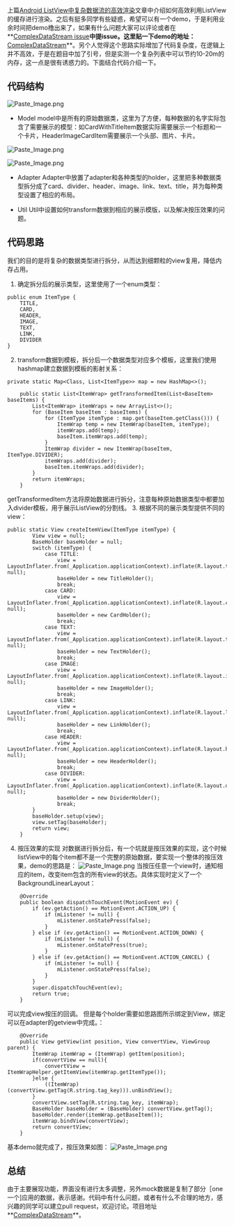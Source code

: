 上篇[Android ListView中复杂数据流的高效渲染](http://www.jianshu.com/p/59b524c94bea)文章中介绍如何高效利用ListView的缓存进行渲染。之后有挺多同学有些疑惑，希望可以有一个demo，于是利用业余时间把demo橹出来了，如果有什么问题大家可以评论或者在**[ComplexDataStream issue](https://github.com/wutongke/ComplexDataStream/issues)**中提issue。这里贴一下demo的地址：**[ComplexDataStream](https://github.com/wutongke/ComplexDataStream)**。另个人觉得这个思路实际增加了代码复杂度，在逻辑上并不高效，于是在题目中加了引号，但是实测一个复杂列表中可以节约10-20m的内存，这一点是很有诱惑力的。下面结合代码介绍一下。
## 代码结构
![Paste_Image.png](http://upload-images.jianshu.io/upload_images/1407686-bf0f38578093cbb4.png?imageMogr2/auto-orient/strip%7CimageView2/2/w/1240)
*  Model
model中是所有的原始数据类，这里为了方便，每种数据的名字实际包含了需要展示的模型：如CardWithTitleItem数据实际需要展示一个标题和一个卡片，HeaderImageCardItem需要展示一个头部、图片、卡片。

![Paste_Image.png](http://upload-images.jianshu.io/upload_images/1407686-e226767884d28815.png?imageMogr2/auto-orient/strip%7CimageView2/2/w/300)

![Paste_Image.png](http://upload-images.jianshu.io/upload_images/1407686-9410c420d9caa634.png?imageMogr2/auto-orient/strip%7CimageView2/2/w/300)

*  Adapter
Adapter中放置了adapter和各种类型的holder，这里把多种数据类型拆分成了card、divider、header、image、link、text、title，并为每种类型设置了相应的布局。

* Util
Util中设置如何transform数据到相应的展示模版，以及解决按压效果的问题。

## 代码思路
我们的目的是将复杂的数据类型进行拆分，从而达到细颗粒的view复用，降低内存占用。
1. 确定拆分后的展示类型，这里使用了一个enum类型：
```
public enum ItemType {
    TITLE,
    CARD,
    HEADER,
    IMAGE,
    TEXT,
    LINK,
    DIVIDER
}
```
2. transform数据到模板，拆分后一个数据类型对应多个模板，这里我们使用hashmap建立数据到模板的影射关系：
```
private static Map<Class, List<ItemType>> map = new HashMap<>();
```
```
    public static List<ItemWrap> getTransformedItem(List<BaseItem> baseItems) {
        List<ItemWrap> itemWraps = new ArrayList<>();
        for (BaseItem baseItem : baseItems) {
            for (ItemType itemType : map.get(baseItem.getClass())) {
                ItemWrap temp = new ItemWrap(baseItem, itemType);
                itemWraps.add(temp);
                baseItem.itemWraps.add(temp);
            }
            ItemWrap divider = new ItemWrap(baseItem, ItemType.DIVIDER);
            itemWraps.add(divider);
            baseItem.itemWraps.add(divider);
        }
        return itemWraps;
    }
```
getTransformedItem方法将原始数据进行拆分，注意每种原始数据类型中都要加入divider模板，用于展示ListView的分割线。
3. 根据不同的展示类型提供不同的view：
```
public static View createItemView(ItemType itemType) {
        View view = null;
        BaseHolder baseHolder = null;
        switch (itemType) {
            case TITLE:
                view = LayoutInflater.from(_Application.applicationContext).inflate(R.layout.title_item, null);
                baseHolder = new TitleHolder();
                break;
            case CARD:
                view = LayoutInflater.from(_Application.applicationContext).inflate(R.layout.card_item, null);
                baseHolder = new CardHolder();
                break;
            case TEXT:
                view = LayoutInflater.from(_Application.applicationContext).inflate(R.layout.text_item, null);
                baseHolder = new TextHolder();
                break;
            case IMAGE:
                view = LayoutInflater.from(_Application.applicationContext).inflate(R.layout.image_item, null);
                baseHolder = new ImageHolder();
                break;
            case LINK:
                view = LayoutInflater.from(_Application.applicationContext).inflate(R.layout.link_item, null);
                baseHolder = new LinkHolder();
                break;
            case HEADER:
                view = LayoutInflater.from(_Application.applicationContext).inflate(R.layout.header_item, null);
                baseHolder = new HeaderHolder();
                break;
            case DIVIDER:
                view = LayoutInflater.from(_Application.applicationContext).inflate(R.layout.divider_item, null);
                baseHolder = new DividerHolder();
                break;
        }
        baseHolder.setup(view);
        view.setTag(baseHolder);
        return view;
    }
```
4. 按压效果的实现
对数据进行拆分后，有一个坑就是按压效果的实现，这个时候listView中的每个item都不是一个完整的原始数据，要实现一个整体的按压效果，demo的思路是：
![Paste_Image.png](http://upload-images.jianshu.io/upload_images/1407686-f1cace9016757970.png?imageMogr2/auto-orient/strip%7CimageView2/2/w/1240)
当按压任意一个view时，通知相应的item，改变item包含的所有view的状态。具体实现时定义了一个BackgroundLinearLayout：
```
    @Override
    public boolean dispatchTouchEvent(MotionEvent ev) {
        if (ev.getAction() == MotionEvent.ACTION_UP) {
            if (mListener != null) {
                mListener.onStatePress(false);
            }
        } else if (ev.getAction() == MotionEvent.ACTION_DOWN) {
            if (mListener != null) {
                mListener.onStatePress(true);
            }
        } else if (ev.getAction() == MotionEvent.ACTION_CANCEL) {
            if (mListener != null) {
                mListener.onStatePress(false);
            }
        }
        super.dispatchTouchEvent(ev);
        return true;
    }
```
可以完成view按压的回调。
但是每个holder需要如思路图所示绑定到View，绑定可以在adapter的getview中完成。：
```
    @Override
    public View getView(int position, View convertView, ViewGroup parent) {
        ItemWrap itemWrap = (ItemWrap) getItem(position);
        if(convertView == null){
            convertView = ItemWrapHelper.getItemView(itemWrap.getItemType());
        }else {
            ((ItemWrap)(convertView.getTag(R.string.tag_key))).unBindView();
        }
        convertView.setTag(R.string.tag_key, itemWrap);
        BaseHolder baseHolder = (BaseHolder) convertView.getTag();
        baseHolder.render(itemWrap.getBaseItem());
        itemWrap.bindView(convertView);
        return convertView;
    }
```
基本demo就完成了，按压效果如图：
![Paste_Image.png](http://upload-images.jianshu.io/upload_images/1407686-f0aab23b7a1a8359.png?imageMogr2/auto-orient/strip%7CimageView2/2/w/800)
## 总结
由于主要展现功能，界面没有进行太多调整，另外mock数据是复制了部分［one 一个]应用的数据，表示感谢。代码中有什么问题，或者有什么不合理的地方，感兴趣的同学可以建立pull request，欢迎讨论。项目地址**[ComplexDataStream](https://github.com/wutongke/ComplexDataStream)**。
